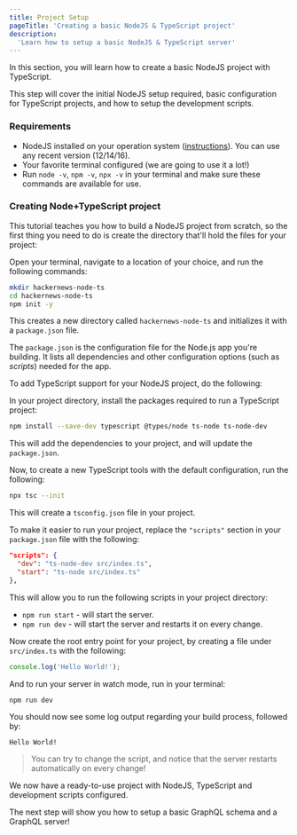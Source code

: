 ```yaml
---
title: Project Setup
pageTitle: 'Creating a basic NodeJS & TypeScript project'
description:
  'Learn how to setup a basic NodeJS & TypeScript server'
---
```


In this section, you will learn how to create a basic NodeJS project with TypeScript. 

This step will cover the initial NodeJS setup required, basic configuration for TypeScript projects, and how to setup the development scripts. 

### Requirements

- NodeJS installed on your operation system ([instructions](https://nodejs.org/en/download/package-manager/)). You can use any recent version (12/14/16).
- Your favorite terminal configured (we are going to use it a lot!)
- Run `node -v`, `npm -v`, `npx -v` in your terminal and make sure these commands are available for use.

### Creating Node+TypeScript project

This tutorial teaches you how to build a NodeJS project from scratch, so the first thing you need to do is create the
directory that'll hold the files for your project:

<Instruction>

Open your terminal, navigate to a location of your choice, and run the following commands:

```bash
mkdir hackernews-node-ts
cd hackernews-node-ts
npm init -y
```

</Instruction>

This creates a new directory called `hackernews-node-ts` and initializes it with a `package.json` file. 

The `package.json` is the configuration file for the Node.js app you're building. It lists all dependencies and other configuration options (such as _scripts_) needed for the app.

To add TypeScript support for your NodeJS project, do the following:

<Instruction>

In your project directory, install the packages required to run a TypeScript project:

```bash
npm install --save-dev typescript @types/node ts-node ts-node-dev
```

</Instruction>

This will add the dependencies to your project, and will update the `package.json`.

<Instruction>

Now, to create a new TypeScript tools with the default configuration, run the following:

```bash
npx tsc --init
```

</Instruction>

This will create a `tsconfig.json` file in your project.

To make it easier to run your project, replace the `"scripts"` section in your `package.json` file with the following: 

```json
"scripts": {
  "dev": "ts-node-dev src/index.ts",
  "start": "ts-node src/index.ts"
},
```

This will allow you to run the following scripts in your project directory:

* `npm run start` - will start the server.
* `npm run dev` - will start the server and restarts it on every change.

<Instruction>


Now create the root entry point for your project, by creating a file under `src/index.ts` with the following:

```ts
console.log('Hello World!');
```

And to run your server in watch mode, run in your terminal:

```bash
npm run dev
```

You should now see some log output regarding your build process, followed by:

```
Hello World!
```

> You can try to change the script, and notice that the server restarts automatically on every change!

</Instruction>

We now have a ready-to-use project with NodeJS, TypeScript and development scripts configured.

The next step will show you how to setup a basic GraphQL schema and a GraphQL server!
